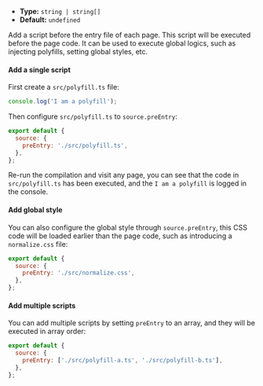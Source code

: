 - **Type:** `string | string[]`
- **Default:** `undefined`

Add a script before the entry file of each page. This script will be executed before the page code. It can be used to execute global logics, such as injecting polyfills, setting global styles, etc.

#### Add a single script

First create a `src/polyfill.ts` file:

```js
console.log('I am a polyfill');
```

Then configure `src/polyfill.ts` to `source.preEntry`:

```js
export default {
  source: {
    preEntry: './src/polyfill.ts',
  },
};
```

Re-run the compilation and visit any page, you can see that the code in `src/polyfill.ts` has been executed, and the `I am a polyfill` is logged in the console.

#### Add global style

You can also configure the global style through `source.preEntry`, this CSS code will be loaded earlier than the page code, such as introducing a `normalize.css` file:

```js
export default {
  source: {
    preEntry: './src/normalize.css',
  },
};
```

#### Add multiple scripts

You can add multiple scripts by setting `preEntry` to an array, and they will be executed in array order:

```js
export default {
  source: {
    preEntry: ['./src/polyfill-a.ts', './src/polyfill-b.ts'],
  },
};
```
